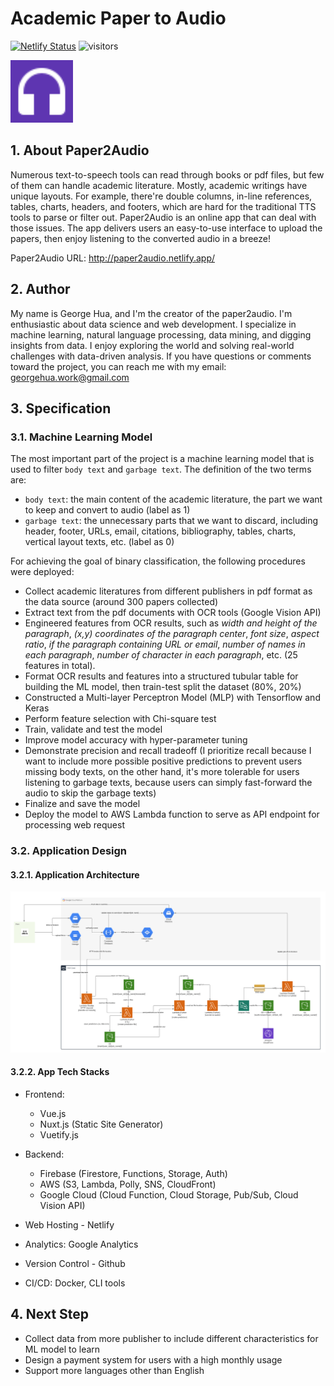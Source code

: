 # Academic Paper to Audio

[![Netlify Status](https://api.netlify.com/api/v1/badges/d4d307a8-0bb8-471c-93ac-f20d388af6a6/deploy-status)](https://app.netlify.com/sites/paper2audio/deploys)  ![visitors](https://visitor-badge.glitch.me/badge?page_id=georgehua.paper2audio.readme)



<img src="docs/figures/favicon.svg" width="100px"/>



## 1. About Paper2Audio

Numerous text-to-speech tools can read through books or pdf files, but few of them can handle academic literature. Mostly, academic writings have unique layouts. For example, there're double columns, in-line references, tables, charts, headers, and footers, which are hard for the traditional TTS tools to parse or filter out. Paper2Audio is an online app that can deal with those issues. The app delivers users an easy-to-use interface to upload the papers, then enjoy listening to the converted audio in a breeze!

Paper2Audio URL: http://paper2audio.netlify.app/



## 2. Author

My name is George Hua, and I'm the creator of the paper2audio. I'm enthusiastic about data science and web development. I specialize in machine learning, natural language processing, data mining, and digging insights from data. I enjoy exploring the world and solving real-world challenges with data-driven analysis. If you have questions or comments toward the project, you can reach me with my email: [georgehua.work@gmail.com](mailto:georgehua.work@gmail.com)



## 3. Specification

### 3.1. Machine Learning Model

The most important part of the project is a machine learning model that is used to filter `body text` and `garbage text`. The definition of the two terms are:

- `body text`: the main content of the academic literature, the part we want to keep and convert to audio (label as 1)
- `garbage text`: the unnecessary parts that we want to discard, including header, footer, URLs, email, citations, bibliography, tables, charts, vertical layout texts, etc. (label as 0)

For achieving the goal of binary classification, the following procedures were deployed:

- Collect academic literatures from different publishers in pdf format as the data source (around 300 papers collected)
- Extract text from the pdf documents with OCR tools (Google Vision API)
- Engineered features from OCR results, such as *width and height of the paragraph*, *(x,y) coordinates of the paragraph center*, *font size*, *aspect ratio*, *if the paragraph containing URL or email*, *number of names in each paragraph*, *number of character in each paragraph*, etc. (25 features in total).
- Format OCR results and features into a structured tubular table for building the ML model, then train-test split the dataset (80%, 20%)
- Constructed a Multi-layer Perceptron Model (MLP) with Tensorflow and Keras
- Perform feature selection with Chi-square test
- Train, validate and test the model
- Improve model accuracy with hyper-parameter tuning
- Demonstrate precision and recall tradeoff (I prioritize recall because I want to include more possible positive predictions to prevent users missing body texts, on the other hand, it's more tolerable for users listening to garbage texts, because users can simply fast-forward the audio to skip the garbage texts)
- Finalize and save the model 
- Deploy the model to AWS Lambda function to serve as API endpoint for processing web request



### 3.2. Application Design

#### 3.2.1. Application Architecture

<img src="docs/figures/p2a architecture.svg"/>



#### 3.2.2. App Tech Stacks

- Frontend:
  - Vue.js
  - Nuxt.js (Static Site Generator)
  - Vuetify.js
- Backend:

  - Firebase (Firestore, Functions, Storage, Auth)
  - AWS (S3, Lambda, Polly, SNS, CloudFront)
  - Google Cloud (Cloud Function, Cloud Storage, Pub/Sub, Cloud Vision API)
- Web Hosting - Netlify
- Analytics: Google Analytics
- Version Control - Github
- CI/CD: Docker, CLI tools



## 4. Next Step

- Collect data from more publisher to include different characteristics for ML model to learn
- Design a payment system for users with a high monthly usage
- Support more languages other than English







